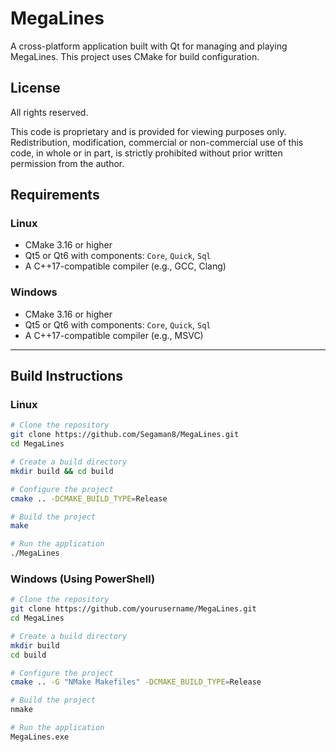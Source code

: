 # MegaLines

A cross-platform application built with Qt for managing and playing MegaLines. This project uses CMake for build configuration.

## License

All rights reserved.

This code is proprietary and is provided for viewing purposes only. Redistribution, modification, commercial or non-commercial use of this code, in whole or in part, is strictly prohibited without prior written permission from the author.

## Requirements

### Linux
- CMake 3.16 or higher
- Qt5 or Qt6 with components: `Core`, `Quick`, `Sql`
- A C++17-compatible compiler (e.g., GCC, Clang)

### Windows
- CMake 3.16 or higher
- Qt5 or Qt6 with components: `Core`, `Quick`, `Sql`
- A C++17-compatible compiler (e.g., MSVC)

---

## Build Instructions

### Linux
```bash
# Clone the repository
git clone https://github.com/Segaman8/MegaLines.git
cd MegaLines

# Create a build directory
mkdir build && cd build

# Configure the project
cmake .. -DCMAKE_BUILD_TYPE=Release

# Build the project
make

# Run the application
./MegaLines

```

### Windows (Using PowerShell)
```bash
# Clone the repository
git clone https://github.com/yourusername/MegaLines.git
cd MegaLines

# Create a build directory
mkdir build
cd build

# Configure the project
cmake .. -G "NMake Makefiles" -DCMAKE_BUILD_TYPE=Release

# Build the project
nmake

# Run the application
MegaLines.exe
```
